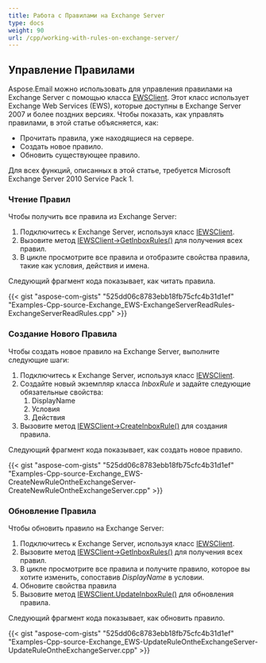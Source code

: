```yaml
---
title: Работа с Правилами на Exchange Server
type: docs
weight: 90
url: /cpp/working-with-rules-on-exchange-server/
---
```


## **Управление Правилами**
Aspose.Email можно использовать для управления правилами на Exchange Server с помощью класса [EWSClient](https://apireference.aspose.com/cpp/email/class/aspose.email.clients.exchange.web_service.e_w_s_client/). Этот класс использует Exchange Web Services (EWS), которые доступны в Exchange Server 2007 и более поздних версиях. Чтобы показать, как управлять правилами, в этой статье объясняется, как:

- Прочитать правила, уже находящиеся на сервере.
- Создать новое правило.
- Обновить существующее правило.

Для всех функций, описанных в этой статье, требуется Microsoft Exchange Server 2010 Service Pack 1.
### **Чтение Правил**
Чтобы получить все правила из Exchange Server:

1. Подключитесь к Exchange Server, используя класс [IEWSClient](https://apireference.aspose.com/cpp/email/class/aspose.email.clients.exchange.web_service.i_e_w_s_client/).
1. Вызовите метод [IEWSClient->GetInboxRules()](https://apireference.aspose.com/cpp/email/class/aspose.email.clients.exchange.web_service.i_e_w_s_client/#ad8b80596b53806955cdc326b3cd23ebb) для получения всех правил.
1. В цикле просмотрите все правила и отобразите свойства правила, такие как условия, действия и имена.

Следующий фрагмент кода показывает, как читать правила.



{{< gist "aspose-com-gists" "525dd06c8783ebb18fb75cfc4b31d1ef" "Examples-Cpp-source-Exchange_EWS-ExchangeServerReadRules-ExchangeServerReadRules.cpp" >}}
### **Создание Нового Правила**
Чтобы создать новое правило на Exchange Server, выполните следующие шаги:

1. Подключитесь к Exchange Server, используя класс [IEWSClient](https://apireference.aspose.com/cpp/email/class/aspose.email.clients.exchange.web_service.i_e_w_s_client/).
1. Создайте новый экземпляр класса *InboxRule* и задайте следующие обязательные свойства:
   1. DisplayName
   1. Условия
   1. Действия
1. Вызовите метод [IEWSClient->CreateInboxRule()](https://apireference.aspose.com/cpp/email/class/aspose.email.clients.exchange.web_service.i_e_w_s_client/#a7af390adad4a0248d17b11bbebe8e97f) для создания правила.

Следующий фрагмент кода показывает, как создать новое правило.



{{< gist "aspose-com-gists" "525dd06c8783ebb18fb75cfc4b31d1ef" "Examples-Cpp-source-Exchange_EWS-CreateNewRuleOntheExchangeServer-CreateNewRuleOntheExchangeServer.cpp" >}}
### **Обновление Правила**
Чтобы обновить правило на Exchange Server:

1. Подключитесь к Exchange Server, используя класс [IEWSClient](https://apireference.aspose.com/cpp/email/class/aspose.email.clients.exchange.web_service.i_e_w_s_client/).
1. Вызовите метод [IEWSClient->GetInboxRules()](https://apireference.aspose.com/cpp/email/class/aspose.email.clients.exchange.web_service.i_e_w_s_client/#ad8b80596b53806955cdc326b3cd23ebb) для получения всех правил.
1. В цикле просмотрите все правила и получите правило, которое вы хотите изменить, сопоставив *DisplayName* в условии.
1. Обновите свойства правила
1. Вызовите метод [IEWSClient.UpdateInboxRule()](https://apireference.aspose.com/cpp/email/class/aspose.email.clients.exchange.web_service.i_e_w_s_client/#a077ef824948d486b7633ee9f3f61e863) для обновления правила.

Следующий фрагмент кода показывает, как обновить правило.



{{< gist "aspose-com-gists" "525dd06c8783ebb18fb75cfc4b31d1ef" "Examples-Cpp-source-Exchange_EWS-UpdateRuleOntheExchangeServer-UpdateRuleOntheExchangeServer.cpp" >}}